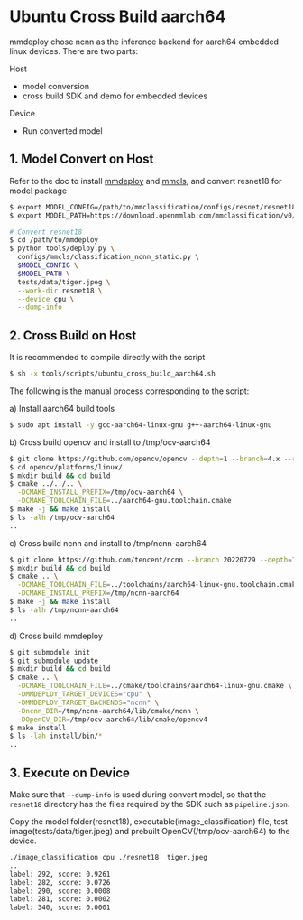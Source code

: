# Ubuntu Cross Build aarch64

mmdeploy chose ncnn as the inference backend for aarch64 embedded linux devices. There are two parts:

Host

- model conversion
- cross build SDK and demo for embedded devices

Device

- Run converted model

## 1. Model Convert on Host

Refer to the doc to install [mmdeploy](../01-how-to-build/) and [mmcls](https://github.com/open-mmlab/mmclassification), and convert resnet18 for model package

```bash
$ export MODEL_CONFIG=/path/to/mmclassification/configs/resnet/resnet18_8xb32_in1k.py
$ export MODEL_PATH=https://download.openmmlab.com/mmclassification/v0/resnet/resnet18_8xb32_in1k_20210831-fbbb1da6.pth

# Convert resnet18
$ cd /path/to/mmdeploy
$ python tools/deploy.py \
  configs/mmcls/classification_ncnn_static.py \
  $MODEL_CONFIG \
  $MODEL_PATH \
  tests/data/tiger.jpeg \
  --work-dir resnet18 \
  --device cpu \
  --dump-info
```

## 2. Cross Build on Host

It is recommended to compile directly with the script

```bash
$ sh -x tools/scripts/ubuntu_cross_build_aarch64.sh
```

The following is the manual process corresponding to the script:

a) Install aarch64 build tools

```bash
$ sudo apt install -y gcc-aarch64-linux-gnu g++-aarch64-linux-gnu
```

b) Cross build opencv and install to /tmp/ocv-aarch64

```bash
$ git clone https://github.com/opencv/opencv --depth=1 --branch=4.x --recursive
$ cd opencv/platforms/linux/
$ mkdir build && cd build
$ cmake ../../.. \
  -DCMAKE_INSTALL_PREFIX=/tmp/ocv-aarch64 \
  -DCMAKE_TOOLCHAIN_FILE=../aarch64-gnu.toolchain.cmake
$ make -j && make install
$ ls -alh /tmp/ocv-aarch64
..
```

c) Cross build ncnn and install to /tmp/ncnn-aarch64

```bash
$ git clone https://github.com/tencent/ncnn --branch 20220729 --depth=1
$ mkdir build && cd build
$ cmake .. \
  -DCMAKE_TOOLCHAIN_FILE=../toolchains/aarch64-linux-gnu.toolchain.cmake \
  -DCMAKE_INSTALL_PREFIX=/tmp/ncnn-aarch64
$ make -j && make install
$ ls -alh /tmp/ncnn-aarch64
..
```

d) Cross build mmdeploy

```bash
$ git submodule init
$ git submodule update
$ mkdir build && cd build
$ cmake .. \
  -DCMAKE_TOOLCHAIN_FILE=../cmake/toolchains/aarch64-linux-gnu.cmake \
  -DMMDEPLOY_TARGET_DEVICES="cpu" \
  -DMMDEPLOY_TARGET_BACKENDS="ncnn" \
  -Dncnn_DIR=/tmp/ncnn-aarch64/lib/cmake/ncnn \
  -DOpenCV_DIR=/tmp/ocv-aarch64/lib/cmake/opencv4
$ make install
$ ls -lah install/bin/*
..
```

## 3. Execute on Device

Make sure that `--dump-info` is used during convert model, so that the `resnet18` directory has the files required by the SDK such as `pipeline.json`.

Copy the model folder(resnet18), executable(image_classification) file, test image(tests/data/tiger.jpeg) and prebuilt OpenCV(/tmp/ocv-aarch64) to the device.

```bash
./image_classification cpu ./resnet18  tiger.jpeg
..
label: 292, score: 0.9261
label: 282, score: 0.0726
label: 290, score: 0.0008
label: 281, score: 0.0002
label: 340, score: 0.0001
```
